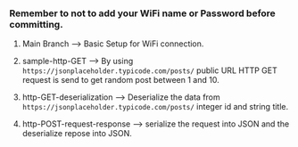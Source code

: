 ### Remember to not to add your WiFi name or Password before committing.

1. Main Branch --> Basic Setup for WiFi connection.

2. sample-http-GET --> By using `https://jsonplaceholder.typicode.com/posts/` public URL HTTP GET request is send to get random post between 1 and 10.

3. http-GET-deserialization --> Deserialize the data from `https://jsonplaceholder.typicode.com/posts/` integer id and string title.

4. http-POST-request-response --> serialize the request into JSON and the deserialize repose into JSON.